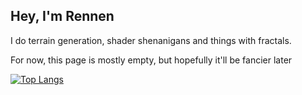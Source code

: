 ## Hey, I'm Rennen

I do terrain generation, shader shenanigans and things with fractals.

For now, this page is mostly empty, but hopefully it'll be fancier later

[![Top Langs](https://github-readme-stats.vercel.app/api/top-langs/?username=Rennen-Rig)](https://github.com/anuraghazra/github-readme-stats)